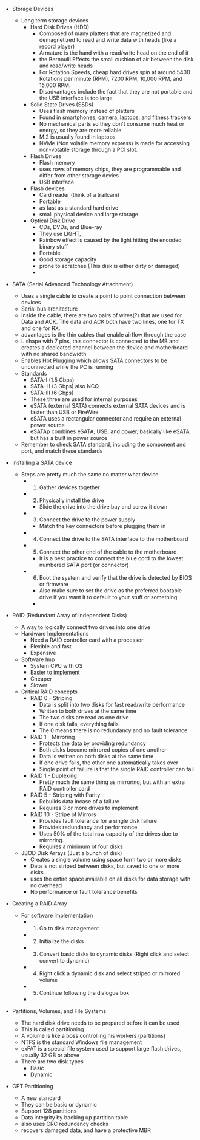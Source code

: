 - Storage Devices
	- Long term storage devices
		- Hard Disk Drives (HDD)
			- Composed of many platters that are magnetized and demagnetized to read and write data with heads (like a record player)
			- Armature is the hand with a read/write head on the end of it
			- the Bernoulli Effects the small cushion of air between the disk and read/write heads 
			- For Rotation Speeds, cheap hard drives spin at around 5400 Rotations per minute (RPM), 7200 RPM, 10,000 RPM, and 15,000 RPM. 
			- Disadvantages include the fact that they are not portable and the USB interface is too large
		- Solid State Drives (SSDs)
			- Uses flash memory instead of platters 
			- Found in smartphones, camera, laptops, and fitness trackers
			- No mechanical parts so they don't consume much heat or energy, so they are more reliable
			- M.2 is usually found in laptops
			- NVMe (Non volatile memory express) is made for accessing non-votatile storage through a PCI slot. 
		- Flash Drives
			- Flash memory 
			- uses rows of memory chips, they are programmable and differ from other storage devies
			- USB interface 
		- Flash devices
			- Card reader (think of a trailcam)
			- Portable 
			- as fast as a standard hard drive
			- small physical device and large storage
		- Optical Disk Drive
			- CDs, DVDs, and Blue-ray 
			- They use LIGHT, 
			- Rainbow effect is caused by the light hitting the encoded binary stuff
			- Portable
			- Good storage capacity
			- prone to scratches (This disk is either dirty or damaged)
			- 

- SATA (Serial Advanced Technology Attachment)
	- Uses a single cable to create a point to point connection between devices
	- Serial bus architecture 
	- Inside the cable, there are two pairs of wires(?) that are used for Data and ACK. The data and ACK both have two lines, one for TX and one for RX. 
	- advantages is the thin cables that enable airflow through the case
	- L shape with 7 pins, this connector is connected to the MB and creates a dedicated channel between the device and motherboard with no shared bandwidth 
	- Enables Hot Plugging which allows SATA connectors to be unconnected while the PC is running 
	- Standards
		- SATA-I (1.5 Gbps)
		- SATA- II (3 Gbps) also NCQ 
		- SATA-III (6 Gbps) 
		- These three are used for internal purposes
		- eSATA (external SATA) connects external SATA devices and is faster than USB or FireWire 
		- eSATA uses a rectangular connector and require an external power source
		- eSATAp combines eSATA, USB, and power, basically like eSATA but has a built in power source
	- Remember to check SATA standard, including the component and port, and match these standards

- Installing a SATA device 
	- Steps are pretty much the same no matter what device
		- 1. Gather devices together
		- 2. Physically install the drive
			- Slide the drive into the drive bay and screw it down 
		- 3. Connect the drive to the power supply
			- Match the key connectors before plugging them in 
		- 4. Connect the drive to the SATA interface to the motherboard
		- 5. Connect the other end of the cable to the motherboard
			- It is a best practice to connect the blue cord to the lowest numbered SATA port (or connector) 
		- 6. Boot the system and verify that the drive is detected by BIOS or firmware
			- Also make sure to set the drive as the preferred bootable drive if you want it to default to your stuff or something 
			- 

- RAID (Redundant Array of Independent Disks)
	- A way to logically connect two drives into one drive
	- Hardware Implementations
		- Need a RAID controller card with a processor
		- Flexible and fast
		- Expensive
	- Software Imp
		- System CPU with OS 
		- Easier to implement
		- Cheaper 
		- Slower
	- Critical RAID concepts
		- RAID 0 - Striping
			- Data is split into two disks for fast read/write performance
			- Written to both drives at the same time
			- The two disks are read as one drive
			- If one disk fails, everything fails
			- The 0 means there is no redundancy and no fault tolerance 
		- RAID 1 - Mirroring 
			- Protects the data by providing redundancy
			- Both disks become mirrored copies of one another
			- Data is written on both disks at the same time
			- If one drive fails, the other one automatically takes over
			- Single point of failure is that the single RAID controller can fail 
		- RAID 1 - Duplexing
			- Pretty much the same thing as mirroring, but with an extra RAID controller card
		- RAID 5 - Striping with Parity
			- Rebuilds data incase of a failure
			- Requires 3 or more drives to implement
		- RAID 10 - Stripe of Mirrors
			- Provides fault tolerance for a single disk failure
			- Provides redundancy and performance
			- Uses 50% of the total raw capacity of the drives due to mirroring. 
			- Requires a minimum of four disks
	- JBOD Disk Arrays (Just a bunch of disk)
		- Creates a single volume using space form two or more disks
		- Data is not striped between disks, but saved to one or more disks. 
		- uses the entire space available on  all disks for data storage with no overhead
		- No performance or fault tolerance benefits

- Creating a RAID Array
	- For software implementation
		- 1. Go to disk management
		- 2. Initialize the disks 
		- 3. Convert basic disks to dynamic disks (Right click and select convert to dynamic)
		- 4. Right click a dynamic disk and select striped or mirrored volume
		- 5. Continue following the dialogue box
		- 

- Partitions, Volumes, and File Systems
	- The hard disk drive needs to be prepared before it can be used
	- This is called partitioning
	- A volume is like a boss controlling his workers (partitions)
	- NTFS is the standard Windows file management 
	- exFAT is a special file system used to support large flash drives, usually 32 GB or above 
	- There are two disk types
		- Basic
		- Dynamic 

- GPT Partitioning
	- A new standard 
	- They can be basic or dynamic
	- Support 128 partitions
	- Data integrity by backing up partition table
	- also uses CRC redundancy checks 
	- recovers damaged data, and have a protective MBR 